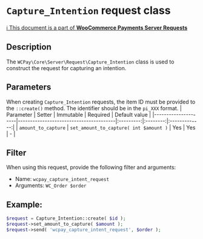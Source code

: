 # `Capture_Intention` request class

[ℹ️ This document is a part of __WooCommerce Payments Server Requests__](../requests.md)

## Description

The `WCPay\Core\Server\Request\Capture_Intention` class is used to construct the request for capturing an intention.

## Parameters

When creating `Capture_Intention` requests, the item ID must be provided to the `::create()` method. The identifier should be in the `pi_XXX` format.
| Parameter           | Setter                                 | Immutable | Required | Default value |
|---------------------|----------------------------------------|:---------:|:--------:|:-------------:|
| `amount_to_capture` | `set_amount_to_capture( int $amount )` |    Yes    |   Yes    |       -       |


## Filter

When using this request, provide the following filter and arguments:

- Name: `wcpay_capture_intent_request`
- Arguments: `WC_Order $order`

## Example:

```php
$request = Capture_Intention::create( $id );
$request->set_amount_to_capture( $amount );
$request->send( 'wcpay_capture_intent_request', $order );
```
